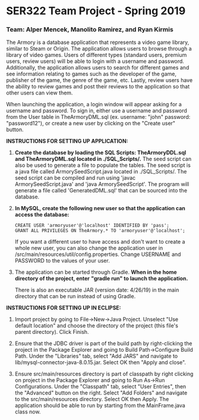 # SER322 Team Project - Spring 2019

### Team: Alper Mencek, Manolito Ramirez, and Ryan Kirmis

The Armory is a database application that represents a video game library, similar to Steam or 
Origin. The application allows users to browse through a library of video games. Users of different 
types (standard users, premium users, review users) will be able to login with a username and 
password. Additionally, the application allows users to search for different games and see information
relating to games such as the developer of the game, publisher of the game, the genre of the game, etc. 
Lastly, review users have the ability to review games and post their reviews to the application 
so that other users can view them.

When launching the application, a login window will appear asking for a username and password. To sign in,
either use a username and password from the User table in TheArmoryDML.sql (ex. username: "john" password: 
"password12"), or create a new user by clicking on the "Create user" button.


<b>INSTRUCTIONS FOR SETTING UP APPLICATION:</b>

1. **Create the database by loading the SQL Scripts: TheArmoryDDL.sql and TheArmoryDML.sql located in ./SQL_Scripts/.**
   The seed script can also be used to generate a file to populate the tables. The seed script is a 
   java file called ArmorySeedScript.java located in ./SQL_Scripts/. The seed script can be compiled and
   run using 'javac ArmorySeedScript.java' and 'java ArmorySeedScript'. The program will generate a file
   called 'GeneratedDML.sql' that can be sourced into the database.

2. **In MySQL, create the following new user so that the application can access the database:**

   ```CREATE USER 'armoryuser'@'localhost' IDENTIFIED BY 'pass';```</br>
   ```GRANT ALL PRIVILEGES ON TheArmory.* TO 'armoryuser'@'localhost';```
    
   If you want a different user to have access and don't want to create a whole new user, you
   can also change the application user in /src/main/resources/util/config.properties. Change USERNAME
   and PASSWORD to the values of your user.
    
3. The application can be started through Gradle. **When in the home directory of the project, enter**
   **"gradle run" to launch the application.**
   
   There is also an executable JAR (version date: 4/26/19) in the main directory that can be run instead
   of using Gradle. 

<b>INSTRUCTIONS FOR SETTING UP IN ECLIPSE:</b>

1. Import project by going to File->New->Java Project. Unselect "Use default location" and choose 
   the directory of the project (this file's parent directory). Click Finish.

2. Ensure that the JDBC driver is part of the build path by right-clicking the project in the Package 
   Explorer and going to Build Path->Configure Build Path. Under the "Libraries" tab, select "Add JARS"
   and navigate to lib/mysql-connector-java-8.0.15.jar. Select OK then "Apply and close".

3. Ensure src/main/resources directory is part of classpath by right clicking on project in the Package 
   Explorer and going to Run As->Run Configurations. Under the "Classpath" tab, select "User Entries", 
   then the "Advanced" button on the right. Select "Add Folders" and navigate to the src/main/resources 
   directory. Select OK then Apply. The application should be able to run by starting from the MainFrame.java 
   class now.


